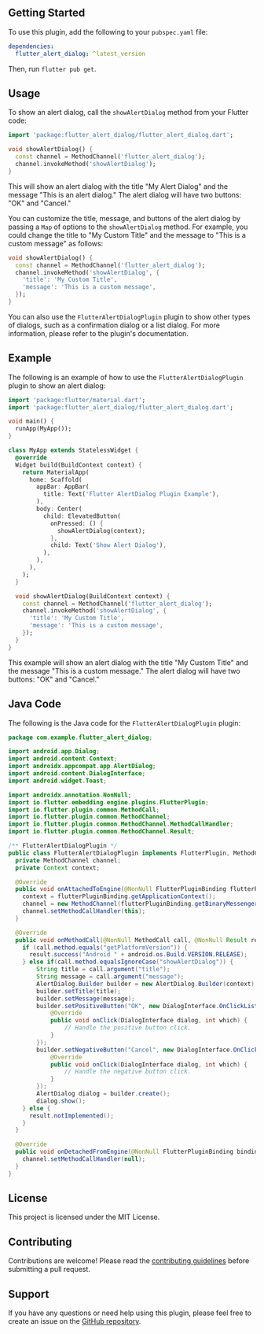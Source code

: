 ## Getting Started

To use this plugin, add the following to your `pubspec.yaml` file:

```yaml
dependencies:
  flutter_alert_dialog: ^latest_version
```

Then, run `flutter pub get`.

## Usage

To show an alert dialog, call the `showAlertDialog` method from your Flutter code:

```dart
import 'package:flutter_alert_dialog/flutter_alert_dialog.dart';

void showAlertDialog() {
  const channel = MethodChannel('flutter_alert_dialog');
  channel.invokeMethod('showAlertDialog');
}
```

This will show an alert dialog with the title "My Alert Dialog" and the message "This is an alert dialog." The alert dialog will have two buttons: "OK" and "Cancel."

You can customize the title, message, and buttons of the alert dialog by passing a `Map` of options to the `showAlertDialog` method. For example, you could change the title to "My Custom Title" and the message to "This is a custom message" as follows:

```dart
void showAlertDialog() {
  const channel = MethodChannel('flutter_alert_dialog');
  channel.invokeMethod('showAlertDialog', {
    'title': 'My Custom Title',
    'message': 'This is a custom message',
  });
}
```

You can also use the `FlutterAlertDialogPlugin` plugin to show other types of dialogs, such as a confirmation dialog or a list dialog. For more information, please refer to the plugin's documentation.

## Example

The following is an example of how to use the `FlutterAlertDialogPlugin` plugin to show an alert dialog:

```dart
import 'package:flutter/material.dart';
import 'package:flutter_alert_dialog/flutter_alert_dialog.dart';

void main() {
  runApp(MyApp());
}

class MyApp extends StatelessWidget {
  @override
  Widget build(BuildContext context) {
    return MaterialApp(
      home: Scaffold(
        appBar: AppBar(
          title: Text('Flutter AlertDialog Plugin Example'),
        ),
        body: Center(
          child: ElevatedButton(
            onPressed: () {
              showAlertDialog(context);
            },
            child: Text('Show Alert Dialog'),
          ),
        ),
      ),
    );
  }

  void showAlertDialog(BuildContext context) {
    const channel = MethodChannel('flutter_alert_dialog');
    channel.invokeMethod('showAlertDialog', {
      'title': 'My Custom Title',
      'message': 'This is a custom message',
    });
  }
}
```

This example will show an alert dialog with the title "My Custom Title" and the message "This is a custom message." The alert dialog will have two buttons: "OK" and "Cancel."

## Java Code

The following is the Java code for the `FlutterAlertDialogPlugin` plugin:

```java
package com.example.flutter_alert_dialog;

import android.app.Dialog;
import android.content.Context;
import androidx.appcompat.app.AlertDialog;
import android.content.DialogInterface;
import android.widget.Toast;

import androidx.annotation.NonNull;
import io.flutter.embedding.engine.plugins.FlutterPlugin;
import io.flutter.plugin.common.MethodCall;
import io.flutter.plugin.common.MethodChannel;
import io.flutter.plugin.common.MethodChannel.MethodCallHandler;
import io.flutter.plugin.common.MethodChannel.Result;

/** FlutterAlertDialogPlugin */
public class FlutterAlertDialogPlugin implements FlutterPlugin, MethodCallHandler {
  private MethodChannel channel;
  private Context context;

  @Override
  public void onAttachedToEngine(@NonNull FlutterPluginBinding flutterPluginBinding) {
    context = flutterPluginBinding.getApplicationContext();
    channel = new MethodChannel(flutterPluginBinding.getBinaryMessenger(), "flutter_alert_dialog");
    channel.setMethodCallHandler(this);
  }

  @Override
  public void onMethodCall(@NonNull MethodCall call, @NonNull Result result) {
    if (call.method.equals("getPlatformVersion")) {
      result.success("Android " + android.os.Build.VERSION.RELEASE);
    } else if(call.method.equalsIgnoreCase("showAlertDialog")) {
        String title = call.argument("title");
        String message = call.argument("message");
        AlertDialog.Builder builder = new AlertDialog.Builder(context);
        builder.setTitle(title);
        builder.setMessage(message);
        builder.setPositiveButton("OK", new DialogInterface.OnClickListener() {
            @Override
            public void onClick(DialogInterface dialog, int which) {
                // Handle the positive button click.
            }
        });
        builder.setNegativeButton("Cancel", new DialogInterface.OnClickListener() {
            @Override
            public void onClick(DialogInterface dialog, int which) {
                // Handle the negative button click.
            }
        });
        AlertDialog dialog = builder.create();
        dialog.show();
    } else {
      result.notImplemented();
    }
  }

  @Override
  public void onDetachedFromEngine(@NonNull FlutterPluginBinding binding) {
    channel.setMethodCallHandler(null);
  }
}
```

## License

This project is licensed under the MIT License.

## Contributing

Contributions are welcome! Please read the [contributing guidelines](https://github.com/flutter/flutter/wiki/Contributing-to-Flutter) before submitting a pull request.

## Support

If you have any questions or need help using this plugin, please feel free to create an issue on the [GitHub repository](https://github.com/flutter/flutter/issues).